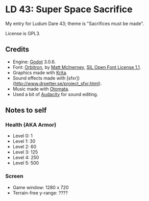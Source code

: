 # LD 43: Super Space Sacrifice

My entry for Ludum Dare 43; theme is "Sacrifices must be made".

License is GPL3.

## Credits

* Engine: [Godot](http://godotengine.org) 3.0.6.
* Font: [Orbitron](https://www.theleagueofmoveabletype.com/orbitron), by [Matt McInerney](http://pixelspread.com), [SIL Open Font License 1.1](orbitron-font-license.md).
* Graphics made with [Krita](https://krita.org).
* Sound effects made with [sfxr])(http://www.drpetter.se/project_sfxr.html).
* Music made with [Otomata](http://earslap.com/page/otomata.html).
* Used a bit of [Audacity](https://www.audacityteam.org/) for sound editing.


## Notes to self

### Health (AKA Armor)

* Level 0: 1
* Level 1: 30
* Level 2: 60
* Level 3: 125
* Level 4: 250
* Level 5: 500


### Screen

* Game window: 1280 x 720
* Terrain-free y-range: ????